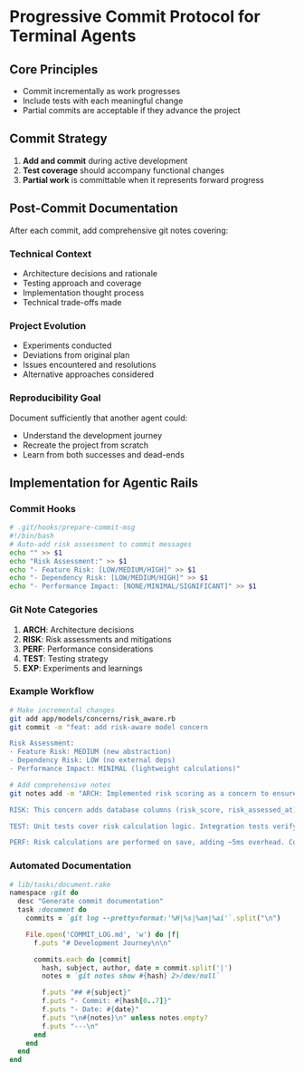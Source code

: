 # Progressive Commit Protocol for Terminal Agents

## Core Principles
- Commit incrementally as work progresses
- Include tests with each meaningful change
- Partial commits are acceptable if they advance the project

## Commit Strategy
1. **Add and commit** during active development
2. **Test coverage** should accompany functional changes
3. **Partial work** is committable when it represents forward progress

## Post-Commit Documentation
After each commit, add comprehensive git notes covering:

### Technical Context
- Architecture decisions and rationale
- Testing approach and coverage
- Implementation thought process
- Technical trade-offs made

### Project Evolution
- Experiments conducted
- Deviations from original plan
- Issues encountered and resolutions
- Alternative approaches considered

### Reproducibility Goal
Document sufficiently that another agent could:
- Understand the development journey
- Recreate the project from scratch
- Learn from both successes and dead-ends

## Implementation for Agentic Rails

### Commit Hooks
```bash
# .git/hooks/prepare-commit-msg
#!/bin/bash
# Auto-add risk assessment to commit messages
echo "" >> $1
echo "Risk Assessment:" >> $1
echo "- Feature Risk: [LOW/MEDIUM/HIGH]" >> $1
echo "- Dependency Risk: [LOW/MEDIUM/HIGH]" >> $1
echo "- Performance Impact: [NONE/MINIMAL/SIGNIFICANT]" >> $1
```

### Git Note Categories
1. **ARCH**: Architecture decisions
2. **RISK**: Risk assessments and mitigations
3. **PERF**: Performance considerations
4. **TEST**: Testing strategy
5. **EXP**: Experiments and learnings

### Example Workflow
```bash
# Make incremental changes
git add app/models/concerns/risk_aware.rb
git commit -m "feat: add risk-aware model concern

Risk Assessment:
- Feature Risk: MEDIUM (new abstraction)
- Dependency Risk: LOW (no external deps)
- Performance Impact: MINIMAL (lightweight calculations)"

# Add comprehensive notes
git notes add -m "ARCH: Implemented risk scoring as a concern to ensure all models can participate in risk assessment. Used weighted scoring algorithm based on Risk-First principles.

RISK: This concern adds database columns (risk_score, risk_assessed_at) to implementing models. Migration strategy needed for existing tables.

TEST: Unit tests cover risk calculation logic. Integration tests verify ActionCable broadcasting.

PERF: Risk calculations are performed on save, adding ~5ms overhead. Consider moving to background job for large datasets."
```

### Automated Documentation
```ruby
# lib/tasks/document.rake
namespace :git do
  desc "Generate commit documentation"
  task :document do
    commits = `git log --pretty=format:'%H|%s|%an|%ai'`.split("\n")

    File.open('COMMIT_LOG.md', 'w') do |f|
      f.puts "# Development Journey\n\n"

      commits.each do |commit|
        hash, subject, author, date = commit.split('|')
        notes = `git notes show #{hash} 2>/dev/null`

        f.puts "## #{subject}"
        f.puts "- Commit: #{hash[0..7]}"
        f.puts "- Date: #{date}"
        f.puts "\n#{notes}\n" unless notes.empty?
        f.puts "---\n"
      end
    end
  end
end
```